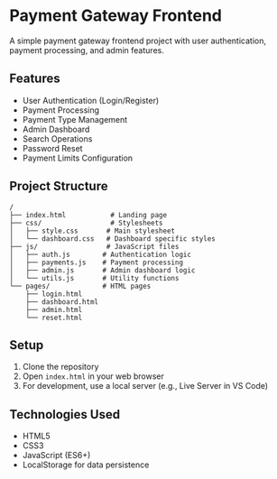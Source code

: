 # Payment Gateway Frontend

A simple payment gateway frontend project with user authentication, payment processing, and admin features.

## Features

- User Authentication (Login/Register)
- Payment Processing
- Payment Type Management
- Admin Dashboard
- Search Operations
- Password Reset
- Payment Limits Configuration

## Project Structure

```
/
├── index.html           # Landing page
├── css/                 # Stylesheets
│   ├── style.css       # Main stylesheet
│   └── dashboard.css   # Dashboard specific styles
├── js/                 # JavaScript files
│   ├── auth.js        # Authentication logic
│   ├── payments.js    # Payment processing
│   ├── admin.js       # Admin dashboard logic
│   └── utils.js       # Utility functions
└── pages/             # HTML pages
    ├── login.html
    ├── dashboard.html
    ├── admin.html
    └── reset.html
```

## Setup

1. Clone the repository
2. Open `index.html` in your web browser
3. For development, use a local server (e.g., Live Server in VS Code)

## Technologies Used

- HTML5
- CSS3
- JavaScript (ES6+)
- LocalStorage for data persistence 